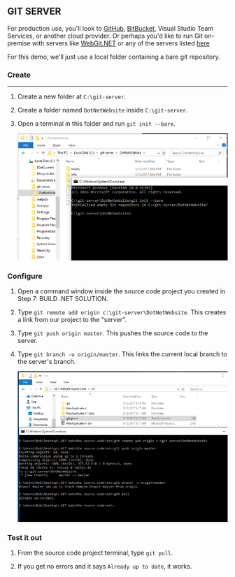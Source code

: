 ## GIT SERVER


For production use, you'll look to [GitHub](https://www.github.com/), [BitBucket](https://www.bitbucket.com), Visual Studio Team Services, or another cloud provider.  Or perhaps you'd like to run Git on-premise with servers like [WebGit.NET](https://github.com/otac0n/WebGitNet) or any of the servers listed [here](http://stackoverflow.com/questions/5507489/git-server-like-github)

For this demo, we'll just use a local folder containing a bare git repository.


### Create
------

1. Create a new folder at `C:\git-server`.

2. Create a folder named `DotNetWebsite` inside `C:\git-server`.

3. Open a terminal in this folder and run `git init --bare`.

    ![Create bare repository](images/10-git-server/1-create-bare-repository.png)


### Configure


1. Open a command window inside the source code project you created in Step 7: BUILD .NET SOLUTION.

2. Type `git remote add origin c:\git-server\DotNetWebsite`.  This creates a link from our project to the "server".

3. Type `git push origin master`.  This pushes the source code to the server.

4. Type `git branch -u origin/master`.  This links the current local branch to the server's branch.

    ![Add remote and push](images/10-git-server/2-add-remote-and-push.png)


### Test it out


1. From the source code project terminal, type `git pull`.

2. If you get no errors and it says `Already up to date`, it works.
